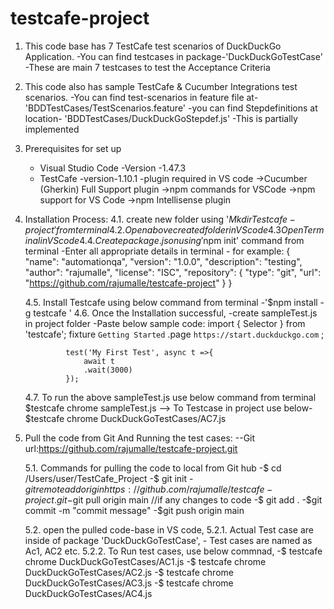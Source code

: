 # testcafe-project
1. This code base has 7 TestCafe test scenarios of DuckDuckGo Application.
-You can find testcases in package-'DuckDuckGoTestCase'
-These are main 7 testcases to test the Acceptance Criteria

2. This code also has sample TestCafe & Cucumber Integrations test scenarios.
-You can find test-scenarios in feature file at-'BDDTestCases/TestScenarios.feature'
-you can find Stepdefinitions at location- 'BDDTestCases/DuckDuckGoStepdef.js'
-This is partially implemented

3. Prerequisites for set up
    - Visual Studio Code -Version -1.47.3
    - TestCafe -version-1.10.1
    -plugin required in VS code
        ->Cucumber (Gherkin) Full Support plugin
        ->npm commands for VSCode 
        ->npm support for VS Code 
        ->npm Intellisense plugin


4. Installation Process:
    4.1. create new folder using '$Mkdir Testcafe-project' from terminal 
    4.2. Open above created folder in VS code
    4.3 Open Terminal in VS code
    4.4. Create package .json using '$npm init' command from terminal
        -Enter all appropriate details in terminal
            - for example:
            {
                "name": "automationqa",
                "version": "1.0.0",
                "description": "testing",
                "author": "rajumalle",
                "license": "ISC",
                "repository": {
                    "type": "git",
                    "url": "https://github.com/rajumalle/testcafe-project"
                }
            }
 
    4.5. Install Testcafe using below command from terminal
        -'$npm install -g testcafe '
    4.6. Once the Installation successful, 
        -create sampleTest.js in project folder
        -Paste below sample code:
            import { Selector } from 'testcafe';
            fixture `Getting Started`
                .page `https://start.duckduckgo.com` ;

                test('My First Test', async t =>{
                    await t
                    .wait(3000)
                });

    4.7. To run the above sampleTest.js use below command from terminal
        $testcafe chrome sampleTest.js
        --> To Testcase in project use below-
                $testcafe chrome DuckDuckGoTestCases/AC7.js

5. Pull the code from Git And Running the test cases:
    --Git url:https://github.com/rajumalle/testcafe-project.git

    5.1. Commands for pulling the code to local from Git hub
        -$ cd /Users/user/TestCafe_Project
        -$ git init
        -$git remote add origin https://github.com/rajumalle/testcafe-project.git
        -$git pull origin main
        //if any changes to code
        -$ git add .
        -$git commit -m "commit message"
        -$git push origin main


    5.2. open the pulled code-base in VS code,
        5.2.1. Actual Test case are inside of package 'DuckDuckGoTestCase',
            - Test cases are named as Ac1, AC2 etc.
        5.2.2. To Run test cases, use below commnad,
           -$ testcafe chrome DuckDuckGoTestCases/AC1.js 
           -$ testcafe chrome DuckDuckGoTestCases/AC2.js 
           -$ testcafe chrome DuckDuckGoTestCases/AC3.js 
           -$ testcafe chrome DuckDuckGoTestCases/AC4.js 
        
    




        


